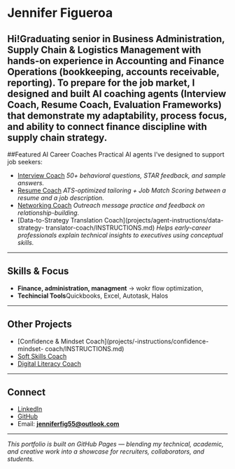 # Jennifer Figueroa
Hi!Graduating senior in Business Administration, Supply Chain & Logistics Management with hands-on experience in Accounting and Finance Operations (bookkeeping, accounts receivable, reporting). To prepare for the job market, I designed and built AI coaching agents (Interview Coach, Resume Coach, Evaluation Frameworks) that demonstrate my adaptability, process focus, and ability to connect finance discipline with supply chain strategy.
---
##Featured AI Career Coaches
Practical AI agents I’ve designed to support job seekers:
- [Interview Coach](projects/agent-instructions/interview-coach/INSTRUCTIONS.md)
*50+ behavioral questions, STAR feedback, and sample answers.*
- [Resume Coach](projects/agent-instructions/resume-coach/INSTRUCTIONS.md)
*ATS-optimized tailoring + Job Match Scoring between a resume and a job
description.*
- [Networking Coach](projects/agent-instructions/networking-coach/INSTRUCTIONS.md)
*Outreach message practice and feedback on relationship-building.*
- [Data-to-Strategy Translation Coach](projects/agent-instructions/data-strategy-
translator-coach/INSTRUCTIONS.md)
*Helps early-career professionals explain technical insights to executives using
conceptual skills.*
---
## Skills & Focus
- **Finance, administration, managment** → wokr flow optimization, 
- **Techincial Tools**Quickbooks, Excel, Autotask, Halos
---
## Other Projects
- [Confidence & Mindset Coach](projects/-instructions/confidence-mindset-
coach/INSTRUCTIONS.md)
- [Soft Skills
Coach](projects/agent-instructions/soft-skills-coach/INSTRUCTIONS.md)
- [Digital Literacy
Coach](projects/agent-instructions/digital-literacy-coach/INSTRUCTIONS.md)
---
## Connect
- [LinkedIn](https://linkedin.com/in/YOUR-LINK)
- [GitHub](https://github.com/jenfigzz)
- Email: ****jenniferfig55@outlook.com****
---
*This portfolio is built on GitHub Pages — blending my technical, academic, and
creative work into a showcase for recruiters, collaborators, and students.*
